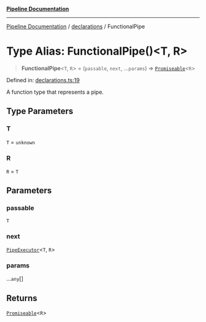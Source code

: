 [**Pipeline Documentation**](../../README.md)

***

[Pipeline Documentation](../../README.md) / [declarations](../README.md) / FunctionalPipe

# Type Alias: FunctionalPipe()\<T, R\>

> **FunctionalPipe**\<`T`, `R`\> = (`passable`, `next`, ...`params`) => [`Promiseable`](Promiseable.md)\<`R`\>

Defined in: [declarations.ts:19](https://github.com/stonemjs/pipeline/blob/4373463e5220be8ed997c5e4b7e1c704715db014/src/declarations.ts#L19)

A function type that represents a pipe.

## Type Parameters

### T

`T` = `unknown`

### R

`R` = `T`

## Parameters

### passable

`T`

### next

[`PipeExecutor`](PipeExecutor.md)\<`T`, `R`\>

### params

...`any`[]

## Returns

[`Promiseable`](Promiseable.md)\<`R`\>
